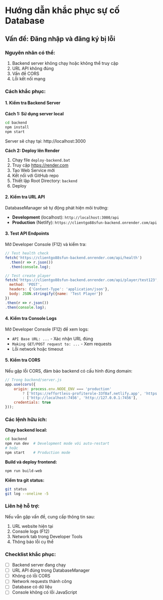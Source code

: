 # Hướng dẫn khắc phục sự cố Database

## Vấn đề: Đăng nhập và đăng ký bị lỗi

### Nguyên nhân có thể:
1. Backend server không chạy hoặc không thể truy cập
2. URL API không đúng
3. Vấn đề CORS
4. Lỗi kết nối mạng

### Cách khắc phục:

#### 1. Kiểm tra Backend Server

**Cách 1: Sử dụng server local**
```bash
cd backend
npm install
npm start
```
Server sẽ chạy tại: http://localhost:3000

**Cách 2: Deploy lên Render**
1. Chạy file `deploy-backend.bat`
2. Truy cập https://render.com
3. Tạo Web Service mới
4. Kết nối với GitHub repo
5. Thiết lập Root Directory: `backend`
6. Deploy

#### 2. Kiểm tra URL API

DatabaseManager sẽ tự động phát hiện môi trường:
- **Development** (localhost): `http://localhost:3000/api`
- **Production** (Netlify): `https://clientgo88sfun-backend.onrender.com/api`

#### 3. Test API Endpoints

Mở Developer Console (F12) và kiểm tra:

```javascript
// Test health check
fetch('https://clientgo88sfun-backend.onrender.com/api/health')
  .then(r => r.json())
  .then(console.log);

// Test create player
fetch('https://clientgo88sfun-backend.onrender.com/api/player/test123', {
  method: 'POST',
  headers: {'Content-Type': 'application/json'},
  body: JSON.stringify({name: 'Test Player'})
})
.then(r => r.json())
.then(console.log);
```

#### 4. Kiểm tra Console Logs

Mở Developer Console (F12) để xem logs:
- `API Base URL: ...` - Xác nhận URL đúng
- `Making GET/POST request to: ...` - Xem requests
- Lỗi network hoặc timeout

#### 5. Kiểm tra CORS

Nếu gặp lỗi CORS, đảm bảo backend có cấu hình đúng domain:

```javascript
// Trong backend/server.js
app.use(cors({
    origin: process.env.NODE_ENV === 'production' 
        ? ['https://effortless-profiterole-33f8af.netlify.app', 'https://*.netlify.app']
        : ['http://localhost:7456', 'http://127.0.0.1:7456'],
    credentials: true
}));
```

### Các lệnh hữu ích:

**Chạy backend local:**
```bash
cd backend
npm run dev  # Development mode với auto-restart
# hoặc
npm start    # Production mode
```

**Build và deploy frontend:**
```bash
npm run build-web
```

**Kiểm tra git status:**
```bash
git status
git log --oneline -5
```

### Liên hệ hỗ trợ:

Nếu vẫn gặp vấn đề, cung cấp thông tin sau:
1. URL website hiện tại
2. Console logs (F12)
3. Network tab trong Developer Tools
4. Thông báo lỗi cụ thể

### Checklist khắc phục:

- [ ] Backend server đang chạy
- [ ] URL API đúng trong DatabaseManager
- [ ] Không có lỗi CORS
- [ ] Network requests thành công
- [ ] Database có dữ liệu
- [ ] Console không có lỗi JavaScript